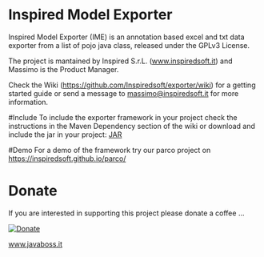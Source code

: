 # Inspired Model Exporter
Inspired Model Exporter (IME) is an annotation based excel and txt data exporter from a list of pojo java class, released under the GPLv3 License.

The project is mantained by Inspired S.r.L. (www.inspiredsoft.it) and Massimo is the Product Manager.

Check the Wiki (https://github.com/Inspiredsoft/exporter/wiki) for a getting started guide or send a message to massimo@inspiredsoft.it for more information.

#Include
To include the exporter framework in your project check the instructions in the Maven Dependency section of the wiki or download and include the jar in your project: [JAR](https://oss.sonatype.org/service/local/repositories/releases/content/it/inspiredsoft/model-exporter/1.0.1/model-exporter-1.0.1.jar)

#Demo
For a demo of the framework try our parco project on https://inspiredsoft.github.io/parco/

# Donate
If you are interested in supporting this project please donate a coffee ...

[![Donate](https://img.shields.io/badge/Donate-PayPal-green.svg)](https://www.paypal.com/cgi-bin/webscr?cmd=_s-xclick&hosted_button_id=SSF38JPQXNKWC)

www.javaboss.it

